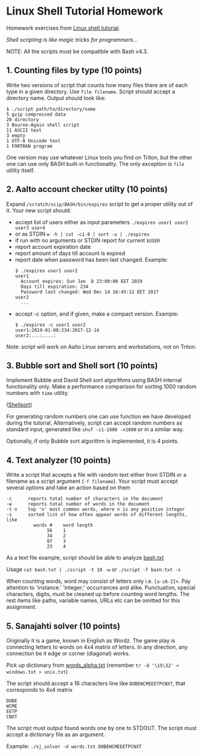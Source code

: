 # Linux Shell Tutorial Homework
Homework exercises from [Linux shell tutorial](http://scicomp.aalto.fi/training/linux-shell-tutorial.html).

*Shell scripting is like magic tricks for programmers...*

NOTE: All the scripts must be compatible with Bash v4.3.

## 1. Counting files by type (10 points)

Write two versions of script that counts how many files there
are of each type in a given directory. Use `file filename`.
Script should accept a directory name. Output should look like:

```
$ ./script path/to/directory/name
5 gzip compressed data
20 directory
3 Bourne-Again shell script
11 ASCII text
3 empty
1 UTF-8 Unicode text
1 FORTRAN program
```

One version may use whatever Linux tools you find on Triton, but
the other one can use only BASH built-in functionality. The only
exception is `file` utility itself.


## 2. Aalto account checker utilty (10 points)

Expand `/scratch/scip/BASH/bin/expires` script to get a proper
utility out of it. Your new script should:

* accept list of users either as input parameters
  `./expires user1 user2 user3 user4`
* or as STDIN
  `w -h | cut -c1-8 | sort -u | ./expires`
* if run with no arguments or STDIN report for current `$USER`
* report account expiration date
* report amount of days till account is expired
* report date when password has been last changed. Example:
  ```
  $ ./expires user1 user2
  user1
    Account expires: Sun Jan  8 23:00:00 EET 2019
    Days till expiration: 234
    Password last changed: Wed Dec 14 16:45:12 EET 2017
  user2
    ...
  ```
* accept -c option, and if given, make a compact version. Example:
  ```
  $ ./expires -c user1 user2
  user1:2019-01-08:234:2017-12-14
  user2:...:....:
  ```

Note: script will work on Aalto Linux servers and workstations,
not on Triton.


## 3. Bubble sort and Shell sort  (10 points)

Implement Bubble and David Shell sort algorithms using BASH
internal functionality only. Make a performance comparison
for sorting 1000 random numbers with `time` utility.

([Shellsort](http://lcm.csa.iisc.ernet.in/dsa/node197.html))

For generating random numbers one can use function we have
developed during the tutorial. Alternatively, script can
accept random numbers as standard input, generated like
`shuf -i1-1000 -n1000` or in a similar way.

Optionally, if only Bubble sort algorithm is implemented,
it is 4 points.


## 4. Text analyzer  (10 points)

Write a script that accepts a file with random text either from STDIN
or a filename as a script argument (`-f filename`). Your script must
accept several options and take an action based on them

```
-c      reports total number of characters in the document
-w      reports total number of words in the document
-t n    top 'n' most common words, where n is any positive integer
-s      sorted list of how often appear words of different lengths, like
          words #    word length
               56    1
               34    2
               87    3
               23    4
```

As a text file example, script should be able to analyze
[bash.txt](https://www.gnu.org/software/bash/manual/bash.txt)

Usage `cat bash.txt | ./script -t 10 -w`
   or `./script -f bash.txt -s`

When counting words, word may consist of letters only
i.e. `[a-zA-Z]+`. Pay attention to 'instance.' 'integer;'
occurrances and alike. Punctuation, special characters, digits,
must be cleaned up before counting word lengths. The rest items
like paths, variable names, URLs etc can be omitted for this
assignment.


## 5. Sanajahti solver (10 points)

Originally it is a game, known in English as Wordz. The game
play is connecting letters to words on 4x4 matrix of letters.
In any direction, any connection be it edge or corner
(diagonal) works.

Pick up dictionary from
[words_alpha.txt](https://github.com/dwyl/english-words/raw/master/words_alpha.txt)
(remember `tr -d '\15\32' < windows.txt > unix.txt`)

The script should accept a 16 characters line like
`DOBEWCMEEETPCNXT`, that corresponds to 4x4 matrix

```
DOBE
WCME
EETP
CNXT
```

The script must output found words one by one to STDOUT.
The script must accept a dictionary file as an argument.

Example: `./sj_solver -d words.txt DOBEWCMEEETPCNXT`
